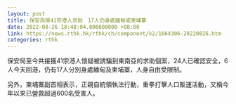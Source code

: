 ```yaml
---
layout: post
title: 保安局接41宗港人求助　17人仍身處緬甸或柬埔寨
date: 2022-08-26 18:48:04.000000000 +08:00
link: https://news.rthk.hk/rthk/ch/component/k2/1664306-20220826.htm
categories: rthk
---
```


保安局至今共接獲41宗港人懷疑被誘騙到東南亞的求助個案，24人已確認安全，6人今天回港，仍有17人分別身處緬甸及柬埔寨，人身自由受限制。

另外，柬埔寨副首相表示，正親自統領執法行動，重拳打擊人口販運活動，又稱今年以來已營救超過600名受害人。
